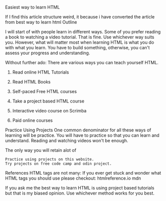 Easiest way to learn HTML

If I find this article structure weird, it because i have converted the article from best way to learn html
Outline

I will start of with people learn in different ways. Some of you prefer reading a book to watching a video tutorial. That is fine. Use whichever way suits you. However, what will matter most when learning HTML is what you do with what you learn. You have to build something, otherwise, you can't assess your progress and understanding.

Without further ado:
There are various ways you can teach yourself HTML.

1. Read online HTML Tutorials

2. Read HTML Books

3. Self-paced Free HTML courses

4. Take a project based HTML course

5. Interactive video course on Scrimba

6. Paid online courses



Practice Using Projects
One common denominator for all these ways of learning will be practice. 
You will have to practice so that you can learn and understand. Reading and watching videos won't be enough.

The only way you will retain alot of

    Practice using projects on this website.
    Try projects on free code camp and odin project.



References
HTML tags are not many:
If you ever get stuck and wonder what HTML tags you should use please checkout:
    htmlreference.io
    mdn

If you ask me the best way to learn HTML is using project based tutorials but that is my biased opinion.
Use whichever method works for you best.